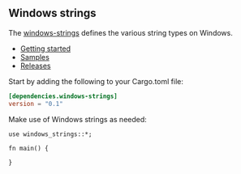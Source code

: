 ## Windows strings

The [windows-strings](https://crates.io/crates/windows-version) defines the various string types on Windows.

* [Getting started](https://kennykerr.ca/rust-getting-started/)
* [Samples](https://github.com/microsoft/windows-rs/tree/0.52.0/crates/samples) <!-- link to samples for upcoming release -->
* [Releases](https://github.com/microsoft/windows-rs/releases)

Start by adding the following to your Cargo.toml file:

```toml
[dependencies.windows-strings]
version = "0.1"
```

Make use of Windows strings as needed:

```rust,no_run
use windows_strings::*;

fn main() {
    
}
```
